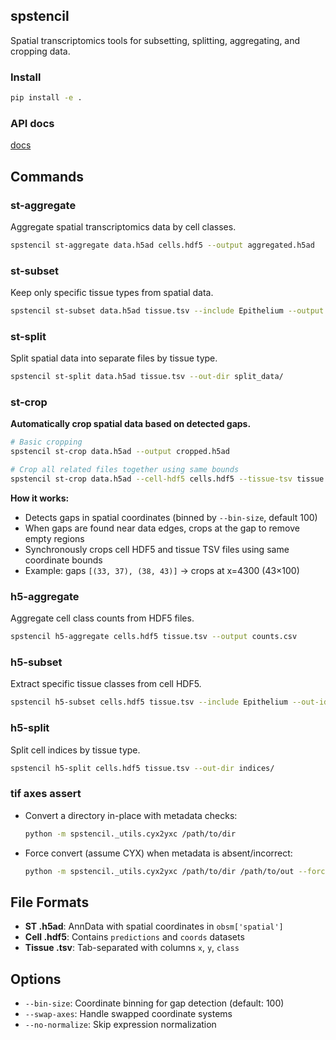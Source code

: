 ## spstencil

Spatial transcriptomics tools for subsetting, splitting, aggregating, and cropping data.

### Install

```bash
pip install -e .
```
### API docs

[docs](brainfo.github.io/spstencil)

## Commands

### st-aggregate
Aggregate spatial transcriptomics data by cell classes.
```bash
spstencil st-aggregate data.h5ad cells.hdf5 --output aggregated.h5ad
```

### st-subset
Keep only specific tissue types from spatial data.
```bash
spstencil st-subset data.h5ad tissue.tsv --include Epithelium --output subset.h5ad
```

### st-split
Split spatial data into separate files by tissue type.
```bash
spstencil st-split data.h5ad tissue.tsv --out-dir split_data/
```

### st-crop
**Automatically crop spatial data based on detected gaps.**
```bash
# Basic cropping
spstencil st-crop data.h5ad --output cropped.h5ad

# Crop all related files together using same bounds
spstencil st-crop data.h5ad --cell-hdf5 cells.hdf5 --tissue-tsv tissue.tsv
```

**How it works:**
- Detects gaps in spatial coordinates (binned by `--bin-size`, default 100)
- When gaps are found near data edges, crops at the gap to remove empty regions
- Synchronously crops cell HDF5 and tissue TSV files using same coordinate bounds
- Example: gaps `[(33, 37), (38, 43)]` → crops at x=4300 (43×100)

### h5-aggregate  
Aggregate cell class counts from HDF5 files.
```bash
spstencil h5-aggregate cells.hdf5 tissue.tsv --output counts.csv
```

### h5-subset
Extract specific tissue classes from cell HDF5.
```bash
spstencil h5-subset cells.hdf5 tissue.tsv --include Epithelium --out-idx kept.npy
```

### h5-split
Split cell indices by tissue type.
```bash
spstencil h5-split cells.hdf5 tissue.tsv --out-dir indices/
```

### tif axes assert

- Convert a directory in-place with metadata checks:
    ```bash
    python -m spstencil._utils.cyx2yxc /path/to/dir
    ```

- Force convert (assume CYX) when metadata is absent/incorrect:
    ```bash
    python -m spstencil._utils.cyx2yxc /path/to/dir /path/to/out --force
    ```

## File Formats

- **ST .h5ad**: AnnData with spatial coordinates in `obsm['spatial']`
- **Cell .hdf5**: Contains `predictions` and `coords` datasets  
- **Tissue .tsv**: Tab-separated with columns `x`, `y`, `class`

## Options

- `--bin-size`: Coordinate binning for gap detection (default: 100)
- `--swap-axes`: Handle swapped coordinate systems
- `--no-normalize`: Skip expression normalization


